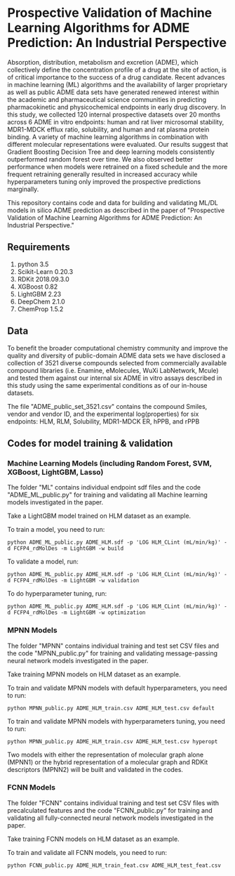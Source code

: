 # Prospective Validation of Machine Learning Algorithms for ADME Prediction: An Industrial Perspective

Absorption, distribution, metabolism and excretion (ADME), which collectively define the concentration profile of a drug at the site of action, is of critical importance to the success of a drug candidate. Recent advances in machine learning (ML) algorithms and the availability of larger proprietary as well as public ADME data sets have generated renewed interest within the academic and pharmaceutical science communities in predicting pharmacokinetic and physicochemical endpoints in early drug discovery. In this study, we collected 120 internal prospective datasets over 20 months across 6 ADME in vitro endpoints: human and rat liver microsomal stability, MDR1-MDCK efflux ratio, solubility, and human and rat plasma protein binding. A variety of machine learning algorithms in combination with different molecular representations were evaluated. Our results suggest that Gradient Boosting Decision Tree and deep learning models consistently outperformed random forest over time. We also observed better performance when models were retrained on a fixed schedule and the more frequent retraining generally resulted in increased accuracy while hyperparameters tuning only improved the prospective predictions marginally.

This repository contains code and data for building and validating ML/DL models in silico ADME prediction as described in the paper of "Prospective Validation of Machine Learning Algorithms for ADME Prediction: An Industrial Perspective."

## Requirements
1. python 3.5
2. Scikit-Learn 0.20.3
3. RDKit 2018.09.3.0
4. XGBoost 0.82
5. LightGBM 2.23
6. DeepChem 2.1.0
7. ChemProp 1.5.2

## Data

To benefit the broader computational chemistry community and improve the quality and diversity of public-domain ADME data sets we have disclosed a collection of 3521 diverse compounds selected
from commercially available compound libraries (i.e. Enamine, eMolecules, WuXi LabNetwork, Mcule) and tested them against our internal six ADME in vitro assays described in this study using
the same experimental conditions as of our in-house datasets. 

The file "ADME_public_set_3521.csv" contains the compound Smiles, vendor and vendor ID, and the experimental log(properties) for six endpoints: HLM, RLM, Solubility, MDR1-MDCK ER, hPPB, and rPPB

## Codes for model training & validation
### Machine Learning Models (including Random Forest, SVM, XGBoost, LightGBM, Lasso)

The folder "ML" contains individual endpoint sdf files and the code "ADME_ML_public.py" for training and validating all Machine learning models investigated in the paper.

Take a LightGBM model trained on HLM dataset as an example. 

To train a model, you need to run:
```
python ADME_ML_public.py ADME_HLM.sdf -p 'LOG HLM_CLint (mL/min/kg)' -d FCFP4_rdMolDes -m LightGBM -w build 
```

To validate a model, run:
```
python ADME_ML_public.py ADME_HLM.sdf -p 'LOG HLM_CLint (mL/min/kg)' -d FCFP4_rdMolDes -m LightGBM -w validation
```

To do hyperparameter tuning, run:
```
python ADME_ML_public.py ADME_HLM.sdf -p 'LOG HLM_CLint (mL/min/kg)' -d FCFP4_rdMolDes -m LightGBM -w optimization 
```

### MPNN Models 
The folder "MPNN" contains individual training and test set CSV files and the code "MPNN_public.py" for training and validating message-passing neural network models investigated in the paper.

Take training MPNN models on HLM dataset as an example. 

To train and validate MPNN models with default hyperparameters, you need to run:
```
python MPNN_public.py ADME_HLM_train.csv ADME_HLM_test.csv default
```

To train and validate MPNN models with hyperparameters tuning, you need to run:
```
python MPNN_public.py ADME_HLM_train.csv ADME_HLM_test.csv hyperopt
```

Two models with either the representation of molecular graph alone (MPNN1) or the hybrid representation of a molecular graph and RDKit descriptors (MPNN2) will be built and validated in the codes. 


### FCNN Models 

The folder "FCNN" contains individual training and test set CSV files with precalculated features and the code "FCNN_public.py" for training and validating all fully-connected neural network models investigated in the paper.

Take training FCNN models on HLM dataset as an example. 

To train and validate all FCNN models, you need to run:
```
python FCNN_public.py ADME_HLM_train_feat.csv ADME_HLM_test_feat.csv
```


